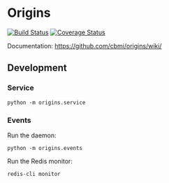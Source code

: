 # Origins

[![Build Status](https://travis-ci.org/cbmi/origins.png?branch=master)](https://travis-ci.org/cbmi/origins) [![Coverage Status](https://coveralls.io/repos/cbmi/origins/badge.png)](https://coveralls.io/r/cbmi/origins)

Documentation: https://github.com/cbmi/origins/wiki/

## Development

### Service

```
python -m origins.service
```

### Events

Run the daemon:

```
python -m origins.events
```

Run the Redis monitor:

```
redis-cli monitor
```
